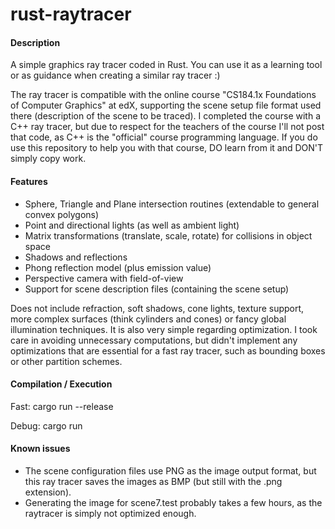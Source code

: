 rust-raytracer
=================

#### Description

A simple graphics ray tracer coded in Rust. You can use it as a learning tool or as guidance when creating a similar ray tracer :)

The ray tracer is compatible with the online course "CS184.1x Foundations of Computer Graphics" at edX, supporting the scene setup file format used there (description of the scene to be traced). I completed the course with a C++ ray tracer, but due to respect for the teachers of the course I'll not post that code, as C++ is the "official" course programming language. If you do use this repository to help you with that course, DO learn from it and DON'T simply copy work.

#### Features

- Sphere, Triangle and Plane intersection routines (extendable to general convex polygons)
- Point and directional lights (as well as ambient light)
- Matrix transformations (translate, scale, rotate) for collisions in object space
- Shadows and reflections
- Phong reflection model (plus emission value)
- Perspective camera with field-of-view
- Support for scene description files (containing the scene setup)

Does not include refraction, soft shadows, cone lights, texture support, more complex surfaces (think cylinders and cones) or fancy global illumination techniques. It is also very simple regarding optimization. I took care in avoiding unnecessary computations, but didn't implement any optimizations that are essential for a fast ray tracer, such as bounding boxes or other partition schemes.

#### Compilation / Execution

Fast:
	cargo run --release

Debug:
	cargo run

#### Known issues

- The scene configuration files use PNG as the image output format, but this ray tracer saves the images as BMP (but still with the .png extension).
- Generating the image for scene7.test probably takes a few hours, as the raytracer is simply not optimized enough.